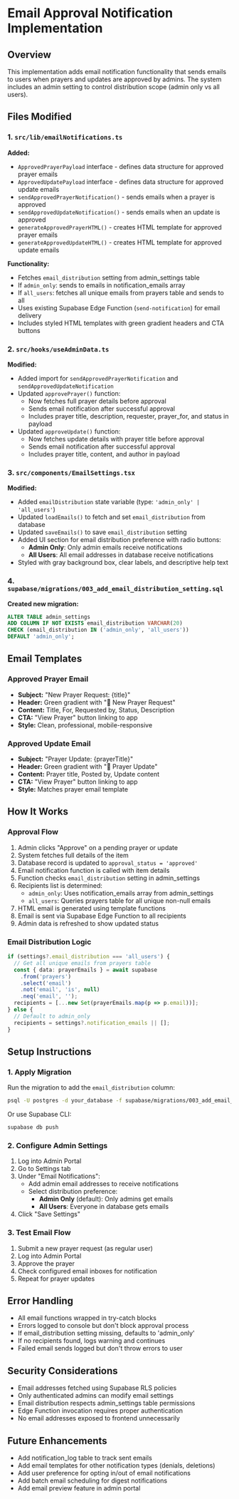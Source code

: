 # Email Approval Notification Implementation

## Overview
This implementation adds email notification functionality that sends emails to users when prayers and updates are approved by admins. The system includes an admin setting to control distribution scope (admin only vs all users).

## Files Modified

### 1. `src/lib/emailNotifications.ts`
**Added:**
- `ApprovedPrayerPayload` interface - defines data structure for approved prayer emails
- `ApprovedUpdatePayload` interface - defines data structure for approved update emails
- `sendApprovedPrayerNotification()` - sends emails when a prayer is approved
- `sendApprovedUpdateNotification()` - sends emails when an update is approved
- `generateApprovedPrayerHTML()` - creates HTML template for approved prayer emails
- `generateApprovedUpdateHTML()` - creates HTML template for approved update emails

**Functionality:**
- Fetches `email_distribution` setting from admin_settings table
- If `admin_only`: sends to emails in notification_emails array
- If `all_users`: fetches all unique emails from prayers table and sends to all
- Uses existing Supabase Edge Function (`send-notification`) for email delivery
- Includes styled HTML templates with green gradient headers and CTA buttons

### 2. `src/hooks/useAdminData.ts`
**Modified:**
- Added import for `sendApprovedPrayerNotification` and `sendApprovedUpdateNotification`
- Updated `approvePrayer()` function:
  - Now fetches full prayer details before approval
  - Sends email notification after successful approval
  - Includes prayer title, description, requester, prayer_for, and status in payload
- Updated `approveUpdate()` function:
  - Now fetches update details with prayer title before approval
  - Sends email notification after successful approval
  - Includes prayer title, content, and author in payload

### 3. `src/components/EmailSettings.tsx`
**Modified:**
- Added `emailDistribution` state variable (type: `'admin_only' | 'all_users'`)
- Updated `loadEmails()` to fetch and set `email_distribution` from database
- Updated `saveEmails()` to save `email_distribution` setting
- Added UI section for email distribution preference with radio buttons:
  - **Admin Only**: Only admin emails receive notifications
  - **All Users**: All email addresses in database receive notifications
- Styled with gray background box, clear labels, and descriptive help text

### 4. `supabase/migrations/003_add_email_distribution_setting.sql`
**Created new migration:**
```sql
ALTER TABLE admin_settings 
ADD COLUMN IF NOT EXISTS email_distribution VARCHAR(20) 
CHECK (email_distribution IN ('admin_only', 'all_users'))
DEFAULT 'admin_only';
```

## Email Templates

### Approved Prayer Email
- **Subject:** "New Prayer Request: {title}"
- **Header:** Green gradient with "🙏 New Prayer Request"
- **Content:** Title, For, Requested by, Status, Description
- **CTA:** "View Prayer" button linking to app
- **Style:** Clean, professional, mobile-responsive

### Approved Update Email
- **Subject:** "Prayer Update: {prayerTitle}"
- **Header:** Green gradient with "💬 Prayer Update"
- **Content:** Prayer title, Posted by, Update content
- **CTA:** "View Prayer" button linking to app
- **Style:** Matches prayer email template

## How It Works

### Approval Flow
1. Admin clicks "Approve" on a pending prayer or update
2. System fetches full details of the item
3. Database record is updated to `approval_status = 'approved'`
4. Email notification function is called with item details
5. Function checks `email_distribution` setting in admin_settings
6. Recipients list is determined:
   - `admin_only`: Uses notification_emails array from admin_settings
   - `all_users`: Queries prayers table for all unique non-null emails
7. HTML email is generated using template functions
8. Email is sent via Supabase Edge Function to all recipients
9. Admin data is refreshed to show updated status

### Email Distribution Logic
```typescript
if (settings?.email_distribution === 'all_users') {
  // Get all unique emails from prayers table
  const { data: prayerEmails } = await supabase
    .from('prayers')
    .select('email')
    .not('email', 'is', null)
    .neq('email', '');
  recipients = [...new Set(prayerEmails.map(p => p.email))];
} else {
  // Default to admin_only
  recipients = settings?.notification_emails || [];
}
```

## Setup Instructions

### 1. Apply Migration
Run the migration to add the `email_distribution` column:
```bash
psql -U postgres -d your_database -f supabase/migrations/003_add_email_distribution_setting.sql
```

Or use Supabase CLI:
```bash
supabase db push
```

### 2. Configure Admin Settings
1. Log into Admin Portal
2. Go to Settings tab
3. Under "Email Notifications":
   - Add admin email addresses to receive notifications
   - Select distribution preference:
     - **Admin Only** (default): Only admins get emails
     - **All Users**: Everyone in database gets emails
4. Click "Save Settings"

### 3. Test Email Flow
1. Submit a new prayer request (as regular user)
2. Log into Admin Portal
3. Approve the prayer
4. Check configured email inboxes for notification
5. Repeat for prayer updates

## Error Handling
- All email functions wrapped in try-catch blocks
- Errors logged to console but don't block approval process
- If email_distribution setting missing, defaults to 'admin_only'
- If no recipients found, logs warning and continues
- Failed email sends logged but don't throw errors to user

## Security Considerations
- Email addresses fetched using Supabase RLS policies
- Only authenticated admins can modify email settings
- Email distribution respects admin_settings table permissions
- Edge Function invocation requires proper authentication
- No email addresses exposed to frontend unnecessarily

## Future Enhancements
- Add notification_log table to track sent emails
- Add email templates for other notification types (denials, deletions)
- Add user preference for opting in/out of email notifications
- Add batch email scheduling for digest notifications
- Add email preview feature in admin portal
